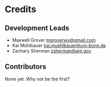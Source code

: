 # Credits

## Development Leads

* Maxwell Grover <mgroverwx@gmail.com>
* Kai Mühlbauer <kai.muehlbauer@uni-bonn.de>
* Zachary Sherman <zsherman@anl.gov>

## Contributors

None yet. Why not be the first?
